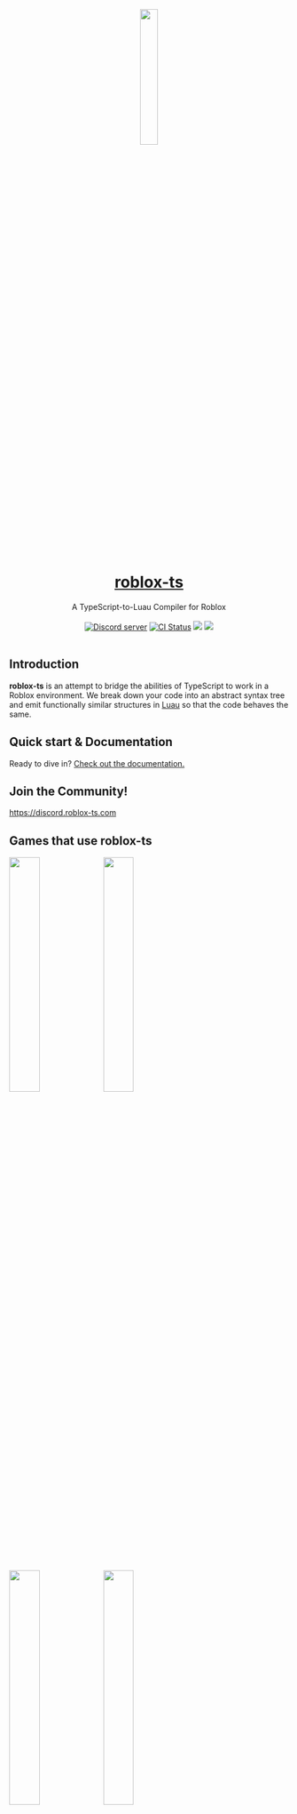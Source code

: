 <div align="center"><img width=25% src="https://i.imgur.com/yCjHmng.png"></div>
<h1 align="center"><a href="https://roblox-ts.com">roblox-ts</a></h1>
<div align="center">A TypeScript-to-Luau Compiler for Roblox</div>
<br>
<div align="center">
	<a href="https://discord.roblox-ts.com"><img src="https://discordapp.com/api/guilds/476080952636997633/embed.png" alt="Discord server" /></a>
	<a href="https://github.com/roblox-ts/roblox-ts/actions"><img src="https://github.com/roblox-ts/roblox-ts/actions/workflows/UnitTests.yml/badge.svg?branch=master" alt="CI Status" /></a>
	<a href="https://codecov.io/gh/roblox-ts/roblox-ts" ><img src="https://codecov.io/gh/roblox-ts/roblox-ts/graph/badge.svg?token=mdt4kQ2tHK"/></a>
	<a href="https://www.npmjs.com/package/roblox-ts"><img src="https://badge.fury.io/js/roblox-ts.svg"></a>
</div>
<div>&nbsp;</div>

## Introduction

**roblox-ts** is an attempt to bridge the abilities of TypeScript to work in a Roblox environment. We break down your code into an abstract syntax tree and emit functionally similar structures in [Luau](https://luau-lang.org/) so that the code behaves the same.

## Quick start & Documentation

Ready to dive in? [Check out the documentation.](https://roblox-ts.com/docs)

## Join the Community!

https://discord.roblox-ts.com

## Games that use roblox-ts

<a href="https://www.roblox.com/games/6872265039"><img width=32.9% src="https://i.imgur.com/S2x5isG.png" /></a><!-- BedWars 10.4B -->
<a href="https://www.roblox.com/games/4872321990"><img width=32.9% src="https://i.imgur.com/pkuQfdG.png" /></a><!-- Islands 2.2B -->
<a href="https://www.roblox.com/games/7711635737"><img width=32.9% src="https://i.imgur.com/lmJLoAx.png" /></a><!-- Emergency Hamburg 722.6M -->
<a href="https://www.roblox.com/games/3759927663"><img width=32.9% src="https://i.imgur.com/OAmrsuz.png" /></a><!-- Zombie Strike 227.0M -->
<a href="https://www.roblox.com/games/8542259458"><img width=32.9% src="https://i.imgur.com/n6fMYfz.jpeg" /></a><!-- SkyWars 290.7M -->
<a href="https://www.roblox.com/games/12851888521"><img width=32.9% src="https://i.imgur.com/K8SvYsc.png" /></a><!-- Punch Wall Simulator 180.8M -->
<a href="https://www.roblox.com/games/9759729519"><img width=32.9% src="https://i.imgur.com/n1dye62.png" /></a><!-- All of Us Are Dead 143.3M -->
<a href="https://www.roblox.com/games/8597844216"><img width=32.9% src="https://i.imgur.com/S728lWz.png" /></a><!-- Slither Snake 123.8M -->
<a href="https://www.roblox.com/games/110829983956014"><img width=32.9% src="https://i.imgur.com/Cf7oLHJ.jpeg" /></a><!-- Anime Card Clash 73.5M -->
<a href="https://www.roblox.com/games/3837841034"><img width=32.9% src="https://i.imgur.com/nffggbO.png" /></a><!-- Deadline 42.1M -->
<a href="https://www.roblox.com/games/11653088948"><img width=32.9% src="https://i.imgur.com/qCAC3d8.png" /></a><!-- Jurassic Blocky 33.1M -->
<a href="https://www.roblox.com/games/841531820"><img width=32.9% src="https://i.imgur.com/KFUgqsV.png" /></a><!-- Deep Space Tycoon 30.7M -->
<a href="https://www.roblox.com/games/15798268709"><img width=32.9% src="https://i.imgur.com/ERuCebr.png" /></a><!-- The Sewers 25.0M -->
<a href="https://www.roblox.com/games/9611595239"><img width=32.9% src="https://i.imgur.com/qISPda3.png" /></a><!-- Rift Royale 21.1M -->
<a href="https://www.roblox.com/games/8747402506"><img width=32.9% src="https://i.imgur.com/cZsnXms.png" /></a><!-- Prop Hunt 19.7M -->
<a href="https://www.roblox.com/games/5414779423"><img width=32.9% src="https://i.imgur.com/5GTAGqt.png" /></a><!-- Science Simulator 19.1M -->
<a href="https://www.roblox.com/games/13251504936"><img width=32.9% src="https://i.imgur.com/6AyGF1m.png" /></a><!-- Creepy Crawlers 18.3M -->
<a href="https://www.roblox.com/games/9681195418"><img width=32.9% src="https://i.imgur.com/599Tpu0.png" /></a><!-- popper 11.5M -->
<a href="https://www.roblox.com/games/9655469250"><img width=32.9% src="https://i.imgur.com/GXt8rmT.png" /></a><!-- Space War Tycoon 11.2M -->
<a href="https://www.roblox.com/games/11688361399"><img width=32.9% src="https://i.imgur.com/EDC7xw6.png" /></a><!-- Wealdland Foods 6.6M -->
<a href="https://www.roblox.com/games/138705998165267"><img width=32.9% src="https://i.imgur.com/TfDGxeN.png" /></a><!-- Plinko Tycoon 4.5M -->
<a href="https://www.roblox.com/games/12147220287"><img width=32.9% src="https://i.imgur.com/iD2PKgW.png" /></a><!-- LegacyVerse 4.3M -->
<a href="https://www.roblox.com/games/18381234265"><img width=32.9% src="https://i.imgur.com/KJpPZT2.png" /></a><!-- Fashion Stars 3.2M -->
<a href="https://www.roblox.com/games/2184151436"><img width=32.9% src="https://i.imgur.com/JSFPTA0.png" /></a><!-- Dungeon Life 2.0M -->
<a href="https://www.roblox.com/games/118799079009085"><img width=32.9% src="https://i.imgur.com/D3XTG90.png" /></a><!-- RNG Dropper Tycoon 1.0M -->
<a href="https://www.roblox.com/games/84402061711337"><img width=32.9% src="https://i.imgur.com/9GNse44.png" /></a><!-- Vacuum Everything 1.0M -->
